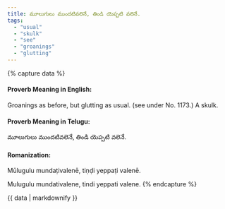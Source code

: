 ```yaml
---
title: మూలుగులు ముందటివలెనే, తిండి యెప్పటి వలెనే.
tags:
  - "usual"
  - "skulk"
  - "see"
  - "groanings"
  - "glutting"
---
```


{% capture data %}
#### Proverb Meaning in English:
Groanings as before, but glutting as usual.
(see under No. 1173.)
A skulk.

#### Proverb Meaning in Telugu:
మూలుగులు ముందటివలెనే, తిండి యెప్పటి వలెనే.

#### Romanization:
Mūlugulu mundaṭivalenē, tiṇḍi yeppaṭi valenē.

Mulugulu mundativalene, tindi yeppati valene.
{% endcapture %}

{{ data | markdownify }}

